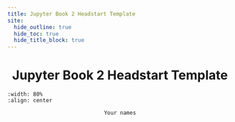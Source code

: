 ```yaml
---
title: Jupyter Book 2 Headstart Template
site:
  hide_outline: true
  hide_toc: true
  hide_title_block: true
---
```


<div style="text-align: center">

# Jupyter Book 2 Headstart Template

</div>

```{figure} pdf_template_book/Cover.PNG
:width: 80%
:align: center
```

<div style="text-align: center", font-size: 1.2em>

    Your names

</div>